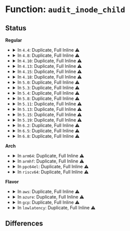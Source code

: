# Function: <code>audit_inode_child</code>

## Status
<b>Regular</b>
<ul>
<li>
<details>
<summary>In <code>4.4</code>: Duplicate, Full Inline ⚠️</summary>

**Collision:** Static Duplication

**Inline:** Full

**Transformation:** False

**Instances:**

```
In fs/namei.c (ffffffff812181b6)
Location: include/linux/audit.h:205
Inline: True
Inline callers:
  - fs/namei.c:may_delete
  - fs/namei.c:vfs_mkdir
  - fs/namei.c:vfs_mkdir
  - fs/namei.c:vfs_link
  - fs/namei.c:vfs_link
  - fs/namei.c:vfs_rename
  - fs/namei.c:vfs_rename
  - fs/namei.c:vfs_rename
  - fs/namei.c:path_openat
  - fs/namei.c:path_openat
```
```
In fs/devpts/inode.c (ffffffff8128e537)
Location: include/linux/audit.h:205
Inline: True
Inline callers:
  - fs/devpts/inode.c:devpts_pty_new
```
```
In fs/debugfs/inode.c (ffffffff8131dc29)
Location: include/linux/audit.h:205
Inline: True
Inline callers:
  - fs/debugfs/inode.c:debugfs_rename
  - fs/debugfs/inode.c:debugfs_create_dir
  - fs/debugfs/inode.c:debugfs_create_file
```
```
In fs/tracefs/inode.c (ffffffff8131f37d)
Location: include/linux/audit.h:205
Inline: True
Inline callers:
  - fs/tracefs/inode.c:__create_dir
  - fs/tracefs/inode.c:tracefs_create_file
```
</details>
</li>
<li>
<details>
<summary>In <code>4.8</code>: Duplicate, Full Inline ⚠️</summary>

**Collision:** Static Duplication

**Inline:** Full

**Transformation:** False

**Instances:**

```
In fs/namei.c (ffffffff812416ab)
Location: include/linux/audit.h:308
Inline: True
Inline callers:
  - fs/namei.c:vfs_rename
  - fs/namei.c:vfs_rename
  - fs/namei.c:vfs_rename
  - fs/namei.c:vfs_link
  - fs/namei.c:vfs_link
  - fs/namei.c:vfs_mkdir
  - fs/namei.c:vfs_mkdir
  - fs/namei.c:path_openat
  - fs/namei.c:path_openat
  - fs/namei.c:path_openat
  - fs/namei.c:path_openat
  - fs/namei.c:may_delete
```
```
In fs/devpts/inode.c (ffffffff812bbac9)
Location: include/linux/audit.h:308
Inline: True
Inline callers:
  - fs/devpts/inode.c:devpts_pty_new
```
```
In fs/debugfs/inode.c (ffffffff813526c9)
Location: include/linux/audit.h:308
Inline: True
Inline callers:
  - fs/debugfs/inode.c:debugfs_rename
  - fs/debugfs/inode.c:debugfs_create_automount
  - fs/debugfs/inode.c:debugfs_create_dir
  - fs/debugfs/inode.c:__debugfs_create_file
```
```
In fs/tracefs/inode.c (ffffffff8135483d)
Location: include/linux/audit.h:308
Inline: True
Inline callers:
  - fs/tracefs/inode.c:__create_dir
  - fs/tracefs/inode.c:tracefs_create_file
```
</details>
</li>
<li>
<details>
<summary>In <code>4.10</code>: Duplicate, Full Inline ⚠️</summary>

**Collision:** Static Duplication

**Inline:** Full

**Transformation:** False

**Instances:**

```
In fs/namei.c (ffffffff81254552)
Location: include/linux/audit.h:308
Inline: True
Inline callers:
  - fs/namei.c:vfs_rename
  - fs/namei.c:vfs_rename
  - fs/namei.c:vfs_rename
  - fs/namei.c:vfs_link
  - fs/namei.c:vfs_link
  - fs/namei.c:vfs_mkdir
  - fs/namei.c:vfs_mkdir
  - fs/namei.c:path_openat
  - fs/namei.c:path_openat
  - fs/namei.c:path_openat
  - fs/namei.c:path_openat
  - fs/namei.c:may_delete
```
```
In fs/devpts/inode.c (ffffffff812d1111)
Location: include/linux/audit.h:308
Inline: True
Inline callers:
  - fs/devpts/inode.c:devpts_pty_new
```
```
In fs/debugfs/inode.c (ffffffff8136897c)
Location: include/linux/audit.h:308
Inline: True
Inline callers:
  - fs/debugfs/inode.c:debugfs_rename
  - fs/debugfs/inode.c:debugfs_create_automount
  - fs/debugfs/inode.c:debugfs_create_dir
  - fs/debugfs/inode.c:__debugfs_create_file
```
```
In fs/tracefs/inode.c (ffffffff8136aafd)
Location: include/linux/audit.h:308
Inline: True
Inline callers:
  - fs/tracefs/inode.c:__create_dir
  - fs/tracefs/inode.c:tracefs_create_file
```
</details>
</li>
<li>
<details>
<summary>In <code>4.13</code>: Duplicate, Full Inline ⚠️</summary>

**Collision:** Static Duplication

**Inline:** Full

**Transformation:** False

**Instances:**

```
In fs/namei.c (ffffffff812601ea)
Location: include/linux/audit.h:307
Inline: True
Inline callers:
  - fs/namei.c:vfs_rename
  - fs/namei.c:vfs_rename
  - fs/namei.c:vfs_rename
  - fs/namei.c:vfs_link
  - fs/namei.c:vfs_link
  - fs/namei.c:vfs_mkdir
  - fs/namei.c:vfs_mkdir
  - fs/namei.c:path_openat
  - fs/namei.c:path_openat
  - fs/namei.c:path_openat
  - fs/namei.c:path_openat
  - fs/namei.c:may_delete
```
```
In fs/devpts/inode.c (ffffffff812e2780)
Location: include/linux/audit.h:307
Inline: True
Inline callers:
  - fs/devpts/inode.c:devpts_pty_new
```
```
In fs/debugfs/inode.c (ffffffff8137cf0b)
Location: include/linux/audit.h:307
Inline: True
Inline callers:
  - fs/debugfs/inode.c:debugfs_rename
  - fs/debugfs/inode.c:debugfs_create_automount
  - fs/debugfs/inode.c:debugfs_create_dir
  - fs/debugfs/inode.c:__debugfs_create_file
```
```
In fs/tracefs/inode.c (ffffffff8137f14d)
Location: include/linux/audit.h:307
Inline: True
Inline callers:
  - fs/tracefs/inode.c:__create_dir
  - fs/tracefs/inode.c:tracefs_create_file
```
</details>
</li>
<li>
<details>
<summary>In <code>4.15</code>: Duplicate, Full Inline ⚠️</summary>

**Collision:** Static Duplication

**Inline:** Full

**Transformation:** False

**Instances:**

```
In fs/namei.c (ffffffff812828ca)
Location: include/linux/audit.h:299
Inline: True
Inline callers:
  - fs/namei.c:vfs_rename
  - fs/namei.c:vfs_rename
  - fs/namei.c:vfs_rename
  - fs/namei.c:vfs_link
  - fs/namei.c:vfs_link
  - fs/namei.c:vfs_mkdir
  - fs/namei.c:vfs_mkdir
  - fs/namei.c:path_openat
  - fs/namei.c:path_openat
  - fs/namei.c:path_openat
  - fs/namei.c:path_openat
  - fs/namei.c:may_delete
```
```
In fs/devpts/inode.c (ffffffff813071b0)
Location: include/linux/audit.h:299
Inline: True
Inline callers:
  - fs/devpts/inode.c:devpts_pty_new
```
```
In fs/debugfs/inode.c (ffffffff813a1e1b)
Location: include/linux/audit.h:299
Inline: True
Inline callers:
  - fs/debugfs/inode.c:debugfs_rename
  - fs/debugfs/inode.c:debugfs_create_automount
  - fs/debugfs/inode.c:debugfs_create_dir
  - fs/debugfs/inode.c:__debugfs_create_file
```
```
In fs/tracefs/inode.c (ffffffff813a418d)
Location: include/linux/audit.h:299
Inline: True
Inline callers:
  - fs/tracefs/inode.c:__create_dir
  - fs/tracefs/inode.c:tracefs_create_file
```
</details>
</li>
<li>
<details>
<summary>In <code>4.18</code>: Duplicate, Full Inline ⚠️</summary>

**Collision:** Static Duplication

**Inline:** Full

**Transformation:** False

**Instances:**

```
In fs/namei.c (ffffffff812ab73f)
Location: include/linux/audit.h:309
Inline: True
Inline callers:
  - fs/namei.c:vfs_rename
  - fs/namei.c:vfs_rename
  - fs/namei.c:vfs_rename
  - fs/namei.c:vfs_link
  - fs/namei.c:vfs_link
  - fs/namei.c:vfs_mkdir
  - fs/namei.c:vfs_mkdir
  - fs/namei.c:lookup_open
  - fs/namei.c:lookup_open
  - fs/namei.c:lookup_open
  - fs/namei.c:lookup_open
  - fs/namei.c:vfs_mkobj
  - fs/namei.c:vfs_mkobj
  - fs/namei.c:may_delete
```
```
In fs/devpts/inode.c (ffffffff81335145)
Location: include/linux/audit.h:309
Inline: True
Inline callers:
  - fs/devpts/inode.c:devpts_pty_new
```
```
In fs/debugfs/inode.c (ffffffff813d114b)
Location: include/linux/audit.h:309
Inline: True
Inline callers:
  - fs/debugfs/inode.c:debugfs_rename
  - fs/debugfs/inode.c:debugfs_create_automount
  - fs/debugfs/inode.c:debugfs_create_dir
  - fs/debugfs/inode.c:__debugfs_create_file
```
```
In fs/tracefs/inode.c (ffffffff813d356f)
Location: include/linux/audit.h:309
Inline: True
Inline callers:
  - fs/tracefs/inode.c:__create_dir
  - fs/tracefs/inode.c:tracefs_create_file
```
</details>
</li>
<li>
<details>
<summary>In <code>5.0</code>: Duplicate, Full Inline ⚠️</summary>

**Collision:** Static Duplication

**Inline:** Full

**Transformation:** False

**Instances:**

```
In fs/namei.c (ffffffff812be34f)
Location: include/linux/audit.h:308
Inline: True
Inline callers:
  - fs/namei.c:vfs_rename
  - fs/namei.c:vfs_rename
  - fs/namei.c:vfs_rename
  - fs/namei.c:vfs_link
  - fs/namei.c:vfs_link
  - fs/namei.c:vfs_mkdir
  - fs/namei.c:vfs_mkdir
  - fs/namei.c:path_openat
  - fs/namei.c:path_openat
  - fs/namei.c:path_openat
  - fs/namei.c:path_openat
  - fs/namei.c:vfs_mkobj
  - fs/namei.c:vfs_mkobj
  - fs/namei.c:may_delete
```
```
In fs/devpts/inode.c (ffffffff8134c3d5)
Location: include/linux/audit.h:308
Inline: True
Inline callers:
  - fs/devpts/inode.c:devpts_pty_new
```
```
In fs/debugfs/inode.c (ffffffff813ebc10)
Location: include/linux/audit.h:308
Inline: True
Inline callers:
  - fs/debugfs/inode.c:debugfs_create_automount
  - fs/debugfs/inode.c:debugfs_create_dir
  - fs/debugfs/inode.c:__debugfs_create_file
```
```
In fs/tracefs/inode.c (ffffffff813edc5f)
Location: include/linux/audit.h:308
Inline: True
Inline callers:
  - fs/tracefs/inode.c:__create_dir
  - fs/tracefs/inode.c:tracefs_create_file
```
</details>
</li>
<li>
<details>
<summary>In <code>5.3</code>: Duplicate, Full Inline ⚠️</summary>

**Collision:** Static Duplication

**Inline:** Full

**Transformation:** False

**Instances:**

```
In fs/namei.c (ffffffff812db04a)
Location: include/linux/audit.h:354
Inline: True
Inline callers:
  - fs/namei.c:vfs_rename
  - fs/namei.c:vfs_rename
  - fs/namei.c:vfs_rename
  - fs/namei.c:vfs_link
  - fs/namei.c:vfs_link
  - fs/namei.c:vfs_mkdir
  - fs/namei.c:vfs_mkdir
  - fs/namei.c:lookup_open
  - fs/namei.c:lookup_open
  - fs/namei.c:lookup_open
  - fs/namei.c:lookup_open
  - fs/namei.c:vfs_mkobj
  - fs/namei.c:vfs_mkobj
  - fs/namei.c:may_delete
```
```
In fs/devpts/inode.c (ffffffff81374d9f)
Location: include/linux/audit.h:354
Inline: True
Inline callers:
  - fs/devpts/inode.c:devpts_pty_new
```
```
In fs/debugfs/inode.c (ffffffff81417cfe)
Location: include/linux/audit.h:354
Inline: True
Inline callers:
  - fs/debugfs/inode.c:debugfs_create_automount
  - fs/debugfs/inode.c:debugfs_create_dir
  - fs/debugfs/inode.c:__debugfs_create_file
```
```
In fs/tracefs/inode.c (ffffffff81419eef)
Location: include/linux/audit.h:354
Inline: True
Inline callers:
  - fs/tracefs/inode.c:__create_dir
  - fs/tracefs/inode.c:tracefs_create_file
```
</details>
</li>
<li>
<details>
<summary>In <code>5.4</code>: Duplicate, Full Inline ⚠️</summary>

**Collision:** Static Duplication

**Inline:** Full

**Transformation:** False

**Instances:**

```
In fs/namei.c (ffffffff812ecb5a)
Location: include/linux/audit.h:347
Inline: True
Inline callers:
  - fs/namei.c:vfs_rename
  - fs/namei.c:vfs_rename
  - fs/namei.c:vfs_rename
  - fs/namei.c:vfs_link
  - fs/namei.c:vfs_link
  - fs/namei.c:vfs_mkdir
  - fs/namei.c:vfs_mkdir
  - fs/namei.c:lookup_open
  - fs/namei.c:lookup_open
  - fs/namei.c:lookup_open
  - fs/namei.c:lookup_open
  - fs/namei.c:vfs_mkobj
  - fs/namei.c:vfs_mkobj
  - fs/namei.c:may_delete
```
```
In fs/devpts/inode.c (ffffffff8138d01f)
Location: include/linux/audit.h:347
Inline: True
Inline callers:
  - fs/devpts/inode.c:devpts_pty_new
```
```
In fs/debugfs/inode.c (ffffffff81431bbe)
Location: include/linux/audit.h:347
Inline: True
Inline callers:
  - fs/debugfs/inode.c:debugfs_create_automount
  - fs/debugfs/inode.c:debugfs_create_dir
  - fs/debugfs/inode.c:__debugfs_create_file
```
```
In fs/tracefs/inode.c (ffffffff81433d3f)
Location: include/linux/audit.h:347
Inline: True
Inline callers:
  - fs/tracefs/inode.c:__create_dir
  - fs/tracefs/inode.c:tracefs_create_file
```
</details>
</li>
<li>
<details>
<summary>In <code>5.8</code>: Duplicate, Full Inline ⚠️</summary>

**Collision:** Static Duplication

**Inline:** Full

**Transformation:** False

**Instances:**

```
In fs/namei.c (ffffffff8132683f)
Location: include/linux/audit.h:364
Inline: True
Inline callers:
  - fs/namei.c:vfs_rename
  - fs/namei.c:vfs_rename
  - fs/namei.c:vfs_rename
  - fs/namei.c:vfs_link
  - fs/namei.c:vfs_link
  - fs/namei.c:vfs_mkdir
  - fs/namei.c:vfs_mkdir
  - fs/namei.c:vfs_mknod
  - fs/namei.c:vfs_mknod
  - fs/namei.c:open_last_lookups
  - fs/namei.c:vfs_mkobj
  - fs/namei.c:vfs_mkobj
  - fs/namei.c:may_delete
```
```
In fs/devpts/inode.c (ffffffff813d846f)
Location: include/linux/audit.h:364
Inline: True
Inline callers:
  - fs/devpts/inode.c:devpts_pty_new
```
```
In fs/debugfs/inode.c (ffffffff814814aa)
Location: include/linux/audit.h:364
Inline: True
Inline callers:
  - fs/debugfs/inode.c:debugfs_create_automount
  - fs/debugfs/inode.c:debugfs_create_dir
  - fs/debugfs/inode.c:__debugfs_create_file
```
```
In fs/tracefs/inode.c (ffffffff81483a6b)
Location: include/linux/audit.h:364
Inline: True
Inline callers:
  - fs/tracefs/inode.c:__create_dir
  - fs/tracefs/inode.c:tracefs_create_file
```
</details>
</li>
<li>
<details>
<summary>In <code>5.11</code>: Duplicate, Full Inline ⚠️</summary>

**Collision:** Static Duplication

**Inline:** Full

**Transformation:** False

**Instances:**

```
In fs/namei.c (ffffffff81331cb0)
Location: include/linux/audit.h:381
Inline: True
Inline callers:
  - fs/namei.c:vfs_rename
  - fs/namei.c:vfs_rename
  - fs/namei.c:vfs_rename
  - fs/namei.c:vfs_link
  - fs/namei.c:vfs_link
  - fs/namei.c:vfs_mkdir
  - fs/namei.c:vfs_mkdir
  - fs/namei.c:vfs_mknod
  - fs/namei.c:vfs_mknod
  - fs/namei.c:open_last_lookups
  - fs/namei.c:vfs_mkobj
  - fs/namei.c:vfs_mkobj
  - fs/namei.c:may_delete
```
```
In fs/devpts/inode.c (ffffffff813ea10e)
Location: include/linux/audit.h:381
Inline: True
Inline callers:
  - fs/devpts/inode.c:devpts_pty_new
```
```
In fs/debugfs/inode.c (ffffffff8149ef73)
Location: include/linux/audit.h:381
Inline: True
Inline callers:
  - fs/debugfs/inode.c:debugfs_create_automount
  - fs/debugfs/inode.c:debugfs_create_dir
  - fs/debugfs/inode.c:__debugfs_create_file
```
```
In fs/tracefs/inode.c (ffffffff814a10df)
Location: include/linux/audit.h:381
Inline: True
Inline callers:
  - fs/tracefs/inode.c:__create_dir
  - fs/tracefs/inode.c:tracefs_create_file
```
</details>
</li>
<li>
<details>
<summary>In <code>5.13</code>: Duplicate, Full Inline ⚠️</summary>

**Collision:** Static Duplication

**Inline:** Full

**Transformation:** False

**Instances:**

```
In fs/namei.c (ffffffff81335d7b)
Location: include/linux/audit.h:381
Inline: True
Inline callers:
  - fs/namei.c:vfs_rename
  - fs/namei.c:vfs_rename
  - fs/namei.c:vfs_rename
  - fs/namei.c:vfs_link
  - fs/namei.c:vfs_link
  - fs/namei.c:vfs_mkdir
  - fs/namei.c:vfs_mkdir
  - fs/namei.c:vfs_mknod
  - fs/namei.c:vfs_mknod
  - fs/namei.c:open_last_lookups
  - fs/namei.c:vfs_mkobj
  - fs/namei.c:vfs_mkobj
  - fs/namei.c:may_delete
```
```
In fs/devpts/inode.c (ffffffff813f0c4e)
Location: include/linux/audit.h:381
Inline: True
Inline callers:
  - fs/devpts/inode.c:devpts_pty_new
```
```
In fs/debugfs/inode.c (ffffffff814a4f53)
Location: include/linux/audit.h:381
Inline: True
Inline callers:
  - fs/debugfs/inode.c:debugfs_create_automount
  - fs/debugfs/inode.c:debugfs_create_dir
  - fs/debugfs/inode.c:__debugfs_create_file
```
```
In fs/tracefs/inode.c (ffffffff814a720f)
Location: include/linux/audit.h:381
Inline: True
Inline callers:
  - fs/tracefs/inode.c:__create_dir
  - fs/tracefs/inode.c:tracefs_create_file
```
</details>
</li>
<li>
<details>
<summary>In <code>5.15</code>: Duplicate, Full Inline ⚠️</summary>

**Collision:** Static Duplication

**Inline:** Full

**Transformation:** False

**Instances:**

```
In fs/namei.c (ffffffff8138385b)
Location: include/linux/audit.h:381
Inline: True
Inline callers:
  - fs/namei.c:vfs_rename
  - fs/namei.c:vfs_rename
  - fs/namei.c:vfs_link
  - fs/namei.c:vfs_link
  - fs/namei.c:vfs_mkdir
  - fs/namei.c:vfs_mkdir
  - fs/namei.c:vfs_mknod
  - fs/namei.c:vfs_mknod
  - fs/namei.c:open_last_lookups
  - fs/namei.c:vfs_mkobj
  - fs/namei.c:vfs_mkobj
  - fs/namei.c:may_delete
```
```
In fs/devpts/inode.c (ffffffff81442b3e)
Location: include/linux/audit.h:381
Inline: True
Inline callers:
  - fs/devpts/inode.c:devpts_pty_new
```
```
In fs/debugfs/inode.c (ffffffff814fd07c)
Location: include/linux/audit.h:381
Inline: True
Inline callers:
  - fs/debugfs/inode.c:debugfs_create_automount
  - fs/debugfs/inode.c:debugfs_create_dir
  - fs/debugfs/inode.c:__debugfs_create_file
```
```
In fs/tracefs/inode.c (ffffffff814ff2bf)
Location: include/linux/audit.h:381
Inline: True
Inline callers:
  - fs/tracefs/inode.c:__create_dir
  - fs/tracefs/inode.c:tracefs_create_file
```
</details>
</li>
<li>
<details>
<summary>In <code>5.19</code>: Duplicate, Full Inline ⚠️</summary>

**Collision:** Static Duplication

**Inline:** Full

**Transformation:** False

**Instances:**

```
In fs/namei.c (ffffffff81404804)
Location: include/linux/audit.h:407
Inline: True
Inline callers:
  - fs/namei.c:vfs_rename
  - fs/namei.c:vfs_link
  - fs/namei.c:vfs_mkdir
  - fs/namei.c:vfs_mknod
  - fs/namei.c:open_last_lookups
  - fs/namei.c:vfs_mkobj
  - fs/namei.c:vfs_mkobj
  - fs/namei.c:may_delete
```
```
In fs/devpts/inode.c (ffffffff814be8da)
Location: include/linux/audit.h:407
Inline: True
Inline callers:
  - fs/devpts/inode.c:devpts_pty_new
```
```
In fs/debugfs/inode.c (ffffffff8158d367)
Location: include/linux/audit.h:407
Inline: True
Inline callers:
  - fs/debugfs/inode.c:debugfs_rename
  - fs/debugfs/inode.c:debugfs_create_automount
  - fs/debugfs/inode.c:debugfs_create_dir
  - fs/debugfs/inode.c:__debugfs_create_file
```
```
In fs/tracefs/inode.c (ffffffff81590589)
Location: include/linux/audit.h:407
Inline: True
Inline callers:
  - fs/tracefs/inode.c:__create_dir
  - fs/tracefs/inode.c:tracefs_create_file
```
</details>
</li>
<li>
<details>
<summary>In <code>6.2</code>: Duplicate, Full Inline ⚠️</summary>

**Collision:** Static Duplication

**Inline:** Full

**Transformation:** False

**Instances:**

```
In fs/namei.c (ffffffff8148ec84)
Location: include/linux/audit.h:404
Inline: True
Inline callers:
  - fs/namei.c:vfs_rename
  - fs/namei.c:vfs_link
  - fs/namei.c:vfs_mkdir
  - fs/namei.c:vfs_mknod
  - fs/namei.c:open_last_lookups
  - fs/namei.c:vfs_mkobj
  - fs/namei.c:vfs_mkobj
  - fs/namei.c:may_delete
```
```
In fs/devpts/inode.c (ffffffff8155677a)
Location: include/linux/audit.h:404
Inline: True
Inline callers:
  - fs/devpts/inode.c:devpts_pty_new
```
```
In fs/debugfs/inode.c (ffffffff81633e67)
Location: include/linux/audit.h:404
Inline: True
Inline callers:
  - fs/debugfs/inode.c:debugfs_rename
  - fs/debugfs/inode.c:debugfs_create_automount
  - fs/debugfs/inode.c:debugfs_create_dir
  - fs/debugfs/inode.c:__debugfs_create_file
```
```
In fs/tracefs/inode.c (ffffffff81637a09)
Location: include/linux/audit.h:404
Inline: True
Inline callers:
  - fs/tracefs/inode.c:__create_dir
  - fs/tracefs/inode.c:tracefs_create_file
```
</details>
</li>
<li>
<details>
<summary>In <code>6.5</code>: Duplicate, Full Inline ⚠️</summary>

**Collision:** Static Duplication

**Inline:** Full

**Transformation:** False

**Instances:**

```
In fs/namei.c (ffffffff814c3e16)
Location: include/linux/audit.h:403
Inline: True
Inline callers:
  - fs/namei.c:vfs_rename
  - fs/namei.c:vfs_rename
  - fs/namei.c:vfs_link
  - fs/namei.c:vfs_link
  - fs/namei.c:vfs_mkdir
  - fs/namei.c:vfs_mkdir
  - fs/namei.c:vfs_mknod
  - fs/namei.c:vfs_mknod
  - fs/namei.c:open_last_lookups
  - fs/namei.c:vfs_mkobj
  - fs/namei.c:vfs_mkobj
  - fs/namei.c:may_delete
```
```
In fs/devpts/inode.c (ffffffff8158e53a)
Location: include/linux/audit.h:403
Inline: True
Inline callers:
  - fs/devpts/inode.c:devpts_pty_new
```
```
In fs/debugfs/inode.c (ffffffff8166c193)
Location: include/linux/audit.h:403
Inline: True
Inline callers:
  - fs/debugfs/inode.c:debugfs_rename
  - fs/debugfs/inode.c:debugfs_create_automount
  - fs/debugfs/inode.c:debugfs_create_dir
  - fs/debugfs/inode.c:__debugfs_create_file
```
```
In fs/tracefs/inode.c (ffffffff8166fe09)
Location: include/linux/audit.h:403
Inline: True
Inline callers:
  - fs/tracefs/inode.c:__create_dir
  - fs/tracefs/inode.c:tracefs_create_file
```
</details>
</li>
<li>
<details>
<summary>In <code>6.8</code>: Duplicate, Full Inline ⚠️</summary>

**Collision:** Static Duplication

**Inline:** Full

**Transformation:** False

**Instances:**

```
In fs/namei.c (ffffffff814f644a)
Location: include/linux/audit.h:402
Inline: True
Inline callers:
  - fs/namei.c:vfs_rename
  - fs/namei.c:vfs_rename
  - fs/namei.c:vfs_link
  - fs/namei.c:vfs_link
  - fs/namei.c:vfs_mkdir
  - fs/namei.c:vfs_mkdir
  - fs/namei.c:vfs_mknod
  - fs/namei.c:vfs_mknod
  - fs/namei.c:open_last_lookups
  - fs/namei.c:vfs_mkobj
  - fs/namei.c:vfs_mkobj
  - fs/namei.c:may_delete
```
```
In fs/devpts/inode.c (ffffffff815c7250)
Location: include/linux/audit.h:402
Inline: True
Inline callers:
  - fs/devpts/inode.c:devpts_pty_new
```
```
In fs/debugfs/inode.c (ffffffff816a6633)
Location: include/linux/audit.h:402
Inline: True
Inline callers:
  - fs/debugfs/inode.c:debugfs_rename
  - fs/debugfs/inode.c:debugfs_create_automount
  - fs/debugfs/inode.c:debugfs_create_dir
  - fs/debugfs/inode.c:__debugfs_create_file
```
```
In fs/tracefs/inode.c (ffffffff816aaa1f)
Location: include/linux/audit.h:402
Inline: True
Inline callers:
  - fs/tracefs/inode.c:__create_dir
  - fs/tracefs/inode.c:tracefs_create_file
```
```
In fs/tracefs/event_inode.c (ffffffff816abf1f)
Location: include/linux/audit.h:402
Inline: True
Inline callers:
  - fs/tracefs/event_inode.c:eventfs_create_events_dir
```
</details>
</li>
</ul>
<b>Arch</b>
<ul>
<li>
<details>
<summary>In <code>arm64</code>: Duplicate, Full Inline ⚠️</summary>

**Collision:** Static Duplication

**Inline:** Full

**Transformation:** False

**Instances:**

```
In fs/namei.c (ffff80001039623c)
Location: include/linux/audit.h:347
Inline: True
Inline callers:
  - fs/namei.c:vfs_rename
  - fs/namei.c:vfs_rename
  - fs/namei.c:vfs_rename
  - fs/namei.c:vfs_link
  - fs/namei.c:vfs_link
  - fs/namei.c:vfs_mkdir
  - fs/namei.c:vfs_mkdir
  - fs/namei.c:lookup_open
  - fs/namei.c:lookup_open
  - fs/namei.c:lookup_open
  - fs/namei.c:lookup_open
  - fs/namei.c:vfs_mkobj
  - fs/namei.c:vfs_mkobj
  - fs/namei.c:may_delete
```
```
In fs/devpts/inode.c (ffff80001045ed08)
Location: include/linux/audit.h:347
Inline: True
Inline callers:
  - fs/devpts/inode.c:devpts_pty_new
```
```
In fs/debugfs/inode.c (ffff80001051691c)
Location: include/linux/audit.h:347
Inline: True
Inline callers:
  - fs/debugfs/inode.c:debugfs_create_automount
  - fs/debugfs/inode.c:debugfs_create_dir
  - fs/debugfs/inode.c:__debugfs_create_file
```
```
In fs/tracefs/inode.c (ffff800010519800)
Location: include/linux/audit.h:347
Inline: True
Inline callers:
  - fs/tracefs/inode.c:__create_dir
  - fs/tracefs/inode.c:tracefs_create_file
```
</details>
</li>
<li>
<details>
<summary>In <code>armhf</code>: Duplicate, Full Inline ⚠️</summary>

**Collision:** Static Duplication

**Inline:** Full

**Transformation:** False

**Instances:**

```
In fs/namei.c (c057b698)
Location: include/linux/audit.h:347
Inline: True
Inline callers:
  - fs/namei.c:vfs_rename
  - fs/namei.c:vfs_rename
  - fs/namei.c:vfs_rename
  - fs/namei.c:vfs_link
  - fs/namei.c:vfs_link
  - fs/namei.c:vfs_mkdir
  - fs/namei.c:vfs_mkdir
  - fs/namei.c:lookup_open
  - fs/namei.c:lookup_open
  - fs/namei.c:lookup_open
  - fs/namei.c:lookup_open
  - fs/namei.c:vfs_mkobj
  - fs/namei.c:vfs_mkobj
  - fs/namei.c:may_delete
```
```
In fs/devpts/inode.c (c061f754)
Location: include/linux/audit.h:347
Inline: True
Inline callers:
  - fs/devpts/inode.c:devpts_pty_new
```
```
In fs/debugfs/inode.c (c06d16d4)
Location: include/linux/audit.h:347
Inline: True
Inline callers:
  - fs/debugfs/inode.c:debugfs_create_automount
  - fs/debugfs/inode.c:debugfs_create_dir
  - fs/debugfs/inode.c:__debugfs_create_file
```
```
In fs/tracefs/inode.c (c06d3f0c)
Location: include/linux/audit.h:347
Inline: True
Inline callers:
  - fs/tracefs/inode.c:__create_dir
  - fs/tracefs/inode.c:tracefs_create_file
```
</details>
</li>
<li>
<details>
<summary>In <code>ppc64el</code>: Duplicate, Full Inline ⚠️</summary>

**Collision:** Static Duplication

**Inline:** Full

**Transformation:** False

**Instances:**

```
In fs/namei.c (c00000000048e490)
Location: include/linux/audit.h:347
Inline: True
Inline callers:
  - fs/namei.c:vfs_rename
  - fs/namei.c:vfs_rename
  - fs/namei.c:vfs_rename
  - fs/namei.c:vfs_link
  - fs/namei.c:vfs_link
  - fs/namei.c:vfs_mkdir
  - fs/namei.c:vfs_mkdir
  - fs/namei.c:lookup_open
  - fs/namei.c:lookup_open
  - fs/namei.c:lookup_open
  - fs/namei.c:lookup_open
  - fs/namei.c:vfs_mkobj
  - fs/namei.c:vfs_mkobj
  - fs/namei.c:may_delete
```
```
In fs/devpts/inode.c (c00000000057ae94)
Location: include/linux/audit.h:347
Inline: True
Inline callers:
  - fs/devpts/inode.c:devpts_pty_new
```
```
In fs/debugfs/inode.c (c00000000065f8e8)
Location: include/linux/audit.h:347
Inline: True
Inline callers:
  - fs/debugfs/inode.c:debugfs_create_automount
  - fs/debugfs/inode.c:debugfs_create_dir
  - fs/debugfs/inode.c:__debugfs_create_file
```
```
In fs/tracefs/inode.c (c000000000662e70)
Location: include/linux/audit.h:347
Inline: True
Inline callers:
  - fs/tracefs/inode.c:__create_dir
  - fs/tracefs/inode.c:tracefs_create_file
```
</details>
</li>
<li>
<details>
<summary>In <code>riscv64</code>: Duplicate, Full Inline ⚠️</summary>

**Collision:** Static Duplication

**Inline:** Full

**Transformation:** False

**Instances:**

```
In fs/namei.c (ffffffe000264726)
Location: include/linux/audit.h:347
Inline: True
Inline callers:
  - fs/namei.c:vfs_rename
  - fs/namei.c:vfs_rename
  - fs/namei.c:vfs_rename
  - fs/namei.c:vfs_link
  - fs/namei.c:vfs_link
  - fs/namei.c:vfs_mkdir
  - fs/namei.c:vfs_mkdir
  - fs/namei.c:lookup_open
  - fs/namei.c:lookup_open
  - fs/namei.c:lookup_open
  - fs/namei.c:lookup_open
  - fs/namei.c:vfs_mkobj
  - fs/namei.c:vfs_mkobj
  - fs/namei.c:may_delete
```
```
In fs/devpts/inode.c (ffffffe0002ee87a)
Location: include/linux/audit.h:347
Inline: True
Inline callers:
  - fs/devpts/inode.c:devpts_pty_new
```
```
In fs/debugfs/inode.c (ffffffe000380022)
Location: include/linux/audit.h:347
Inline: True
Inline callers:
  - fs/debugfs/inode.c:debugfs_create_automount
  - fs/debugfs/inode.c:debugfs_create_dir
  - fs/debugfs/inode.c:__debugfs_create_file
```
```
In fs/tracefs/inode.c (ffffffe000382b1c)
Location: include/linux/audit.h:347
Inline: True
Inline callers:
  - fs/tracefs/inode.c:__create_dir
  - fs/tracefs/inode.c:tracefs_create_file
```
</details>
</li>
</ul>
<b>Flavor</b>
<ul>
<li>
<details>
<summary>In <code>aws</code>: Duplicate, Full Inline ⚠️</summary>

**Collision:** Static Duplication

**Inline:** Full

**Transformation:** False

**Instances:**

```
In fs/namei.c (ffffffff812e513a)
Location: include/linux/audit.h:347
Inline: True
Inline callers:
  - fs/namei.c:vfs_rename
  - fs/namei.c:vfs_rename
  - fs/namei.c:vfs_rename
  - fs/namei.c:vfs_link
  - fs/namei.c:vfs_link
  - fs/namei.c:vfs_mkdir
  - fs/namei.c:vfs_mkdir
  - fs/namei.c:lookup_open
  - fs/namei.c:lookup_open
  - fs/namei.c:lookup_open
  - fs/namei.c:lookup_open
  - fs/namei.c:vfs_mkobj
  - fs/namei.c:vfs_mkobj
  - fs/namei.c:may_delete
```
```
In fs/devpts/inode.c (ffffffff813855ff)
Location: include/linux/audit.h:347
Inline: True
Inline callers:
  - fs/devpts/inode.c:devpts_pty_new
```
```
In fs/debugfs/inode.c (ffffffff8142a19e)
Location: include/linux/audit.h:347
Inline: True
Inline callers:
  - fs/debugfs/inode.c:debugfs_create_automount
  - fs/debugfs/inode.c:debugfs_create_dir
  - fs/debugfs/inode.c:__debugfs_create_file
```
```
In fs/tracefs/inode.c (ffffffff8142c31f)
Location: include/linux/audit.h:347
Inline: True
Inline callers:
  - fs/tracefs/inode.c:__create_dir
  - fs/tracefs/inode.c:tracefs_create_file
```
</details>
</li>
<li>
<details>
<summary>In <code>azure</code>: Duplicate, Full Inline ⚠️</summary>

**Collision:** Static Duplication

**Inline:** Full

**Transformation:** False

**Instances:**

```
In fs/namei.c (ffffffff812d5d7a)
Location: include/linux/audit.h:347
Inline: True
Inline callers:
  - fs/namei.c:vfs_rename
  - fs/namei.c:vfs_rename
  - fs/namei.c:vfs_rename
  - fs/namei.c:vfs_link
  - fs/namei.c:vfs_link
  - fs/namei.c:vfs_mkdir
  - fs/namei.c:vfs_mkdir
  - fs/namei.c:lookup_open
  - fs/namei.c:lookup_open
  - fs/namei.c:lookup_open
  - fs/namei.c:lookup_open
  - fs/namei.c:vfs_mkobj
  - fs/namei.c:vfs_mkobj
  - fs/namei.c:may_delete
```
```
In fs/devpts/inode.c (ffffffff8137608f)
Location: include/linux/audit.h:347
Inline: True
Inline callers:
  - fs/devpts/inode.c:devpts_pty_new
```
```
In fs/debugfs/inode.c (ffffffff8141ac1e)
Location: include/linux/audit.h:347
Inline: True
Inline callers:
  - fs/debugfs/inode.c:debugfs_create_automount
  - fs/debugfs/inode.c:debugfs_create_dir
  - fs/debugfs/inode.c:__debugfs_create_file
```
```
In fs/tracefs/inode.c (ffffffff8141cd9f)
Location: include/linux/audit.h:347
Inline: True
Inline callers:
  - fs/tracefs/inode.c:__create_dir
  - fs/tracefs/inode.c:tracefs_create_file
```
</details>
</li>
<li>
<details>
<summary>In <code>gcp</code>: Duplicate, Full Inline ⚠️</summary>

**Collision:** Static Duplication

**Inline:** Full

**Transformation:** False

**Instances:**

```
In fs/namei.c (ffffffff812e2f4a)
Location: include/linux/audit.h:347
Inline: True
Inline callers:
  - fs/namei.c:vfs_rename
  - fs/namei.c:vfs_rename
  - fs/namei.c:vfs_rename
  - fs/namei.c:vfs_link
  - fs/namei.c:vfs_link
  - fs/namei.c:vfs_mkdir
  - fs/namei.c:vfs_mkdir
  - fs/namei.c:lookup_open
  - fs/namei.c:lookup_open
  - fs/namei.c:lookup_open
  - fs/namei.c:lookup_open
  - fs/namei.c:vfs_mkobj
  - fs/namei.c:vfs_mkobj
  - fs/namei.c:may_delete
```
```
In fs/devpts/inode.c (ffffffff813830cf)
Location: include/linux/audit.h:347
Inline: True
Inline callers:
  - fs/devpts/inode.c:devpts_pty_new
```
```
In fs/debugfs/inode.c (ffffffff8142633e)
Location: include/linux/audit.h:347
Inline: True
Inline callers:
  - fs/debugfs/inode.c:debugfs_create_automount
  - fs/debugfs/inode.c:debugfs_create_dir
  - fs/debugfs/inode.c:__debugfs_create_file
```
```
In fs/tracefs/inode.c (ffffffff814284bf)
Location: include/linux/audit.h:347
Inline: True
Inline callers:
  - fs/tracefs/inode.c:__create_dir
  - fs/tracefs/inode.c:tracefs_create_file
```
</details>
</li>
<li>
<details>
<summary>In <code>lowlatency</code>: Duplicate, Full Inline ⚠️</summary>

**Collision:** Static Duplication

**Inline:** Full

**Transformation:** False

**Instances:**

```
In fs/namei.c (ffffffff812f2e88)
Location: include/linux/audit.h:347
Inline: True
Inline callers:
  - fs/namei.c:vfs_rename
  - fs/namei.c:vfs_rename
  - fs/namei.c:vfs_rename
  - fs/namei.c:vfs_link
  - fs/namei.c:vfs_link
  - fs/namei.c:vfs_mkdir
  - fs/namei.c:vfs_mkdir
  - fs/namei.c:lookup_open
  - fs/namei.c:lookup_open
  - fs/namei.c:lookup_open
  - fs/namei.c:lookup_open
  - fs/namei.c:vfs_mkobj
  - fs/namei.c:vfs_mkobj
  - fs/namei.c:may_delete
```
```
In fs/devpts/inode.c (ffffffff81396bef)
Location: include/linux/audit.h:347
Inline: True
Inline callers:
  - fs/devpts/inode.c:devpts_pty_new
```
```
In fs/debugfs/inode.c (ffffffff8143d1fe)
Location: include/linux/audit.h:347
Inline: True
Inline callers:
  - fs/debugfs/inode.c:debugfs_create_automount
  - fs/debugfs/inode.c:debugfs_create_dir
  - fs/debugfs/inode.c:__debugfs_create_file
```
```
In fs/tracefs/inode.c (ffffffff8143f37f)
Location: include/linux/audit.h:347
Inline: True
Inline callers:
  - fs/tracefs/inode.c:__create_dir
  - fs/tracefs/inode.c:tracefs_create_file
```
</details>
</li>
</ul>

## Differences
